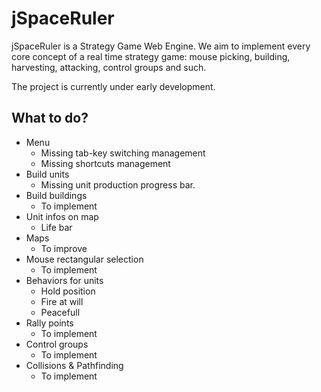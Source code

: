 jSpaceRuler
===========

jSpaceRuler is a Strategy Game Web Engine. We aim to implement every core concept of a real time strategy game: 
mouse picking, building, harvesting, attacking, control groups and such.

The project is currently under early development.

What to do?
-----------

- Menu
  - Missing tab-key switching management
  - Missing shortcuts management
- Build units
  - Missing unit production progress bar. 
- Build buildings
  - To implement
- Unit infos on map
  - Life bar
- Maps
  - To improve
- Mouse rectangular selection
  - To implement 
- Behaviors for units
  - Hold position
  - Fire at will
  - Peacefull
- Rally points
  - To implement 
- Control groups
  - To implement
- Collisions & Pathfinding
  - To implement

